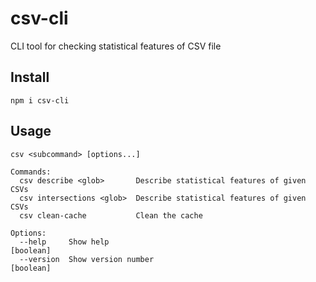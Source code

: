 # csv-cli

CLI tool for checking statistical features of CSV file

## Install

`npm i csv-cli`

## Usage

```
csv <subcommand> [options...]

Commands:
  csv describe <glob>       Describe statistical features of given CSVs
  csv intersections <glob>  Describe statistical features of given CSVs
  csv clean-cache           Clean the cache

Options:
  --help     Show help                                                 [boolean]
  --version  Show version number                                       [boolean]
```
